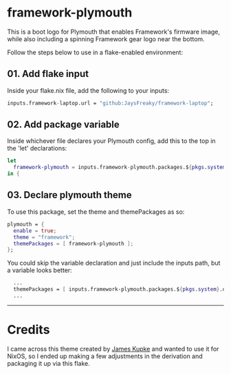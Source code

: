 # framework-plymouth
This is a boot logo for Plymouth that enables Framework's firmware image, while also including a spinning Framework gear logo near the bottom.

Follow the steps below to use in a flake-enabled environment:

## 01. Add flake input
Inside your flake.nix file, add the following to your inputs:

```nix
inputs.framework-laptop.url = "github:JaysFreaky/framework-laptop";
```

## 02. Add package variable
Inside whichever file declares your Plymouth config, add this to the top in the 'let' declarations:

```nix
let
  framework-plymouth = inputs.framework-plymouth.packages.${pkgs.system}.default;
in {
```

## 03. Declare plymouth theme
To use this package, set the theme and themePackages as so:

```nix
plymouth = {
  enable = true;
  theme = "framework";
  themePackages = [ framework-plymouth ];
};
```

You could skip the variable declaration and just include the inputs path, but a variable looks better:

```nix
  ...
  themePackages = [ inputs.framework-plymouth.packages.${pkgs.system}.default ];
  ...
```

---
# Credits
I came across this theme created by [James Kupke](https://git.sr.ht/~jameskupke/framework-plymouth-theme) and wanted to use it for NixOS, so I ended up making a few adjustments in the derivation and packaging it up via this flake.

